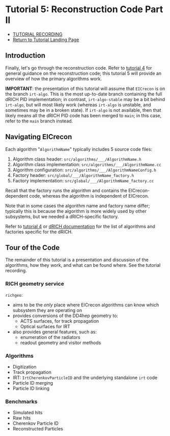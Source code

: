 Tutorial 5: Reconstruction Code Part II
=======================================

- [TUTORIAL RECORDING](https://drive.google.com/file/d/1BJfRvJeB21Y0PKkd-5Qw1JU32bt7Hboj/view?usp=sharing)
- [Return to Tutorial Landing Page](README.md)

## Introduction

Finally, let's go through the reconstruction code. Refer to [tutorial 4](4-reconstruction-code-part-1.md) for general guidance on the reconstruction code; this tutorial 5 will provide an overview of how the primary algorithms work.

**IMPORTANT**: the presentation of this tutorial will assume that `EICrecon` is on the branch `irt-algo`. This is the most up-to-date branch containing the full dRICH PID implementation; in contrast, `irt-algo-stable` may be a bit behind `irt-algo`, but will most likely work (whereas `irt-algo` is unstable, and sometimes may be in a broken state). If `irt-algo` is not available, then that likely means all the dRICH PID code has been merged to `main`; in this case, refer to the `main` branch instead.

## Navigating EICrecon

Each algorithm "`AlgorithmName`" typically includes 5 source code files:

1. Algorithm class header:         `src/algorithms/___/AlgorithmName.h`
2. Algorithm class implementation: `src/algorithms/___/AlgorithmName.cc`
3. Algorithm configuration:        `src/algorithms/___/AlgorithmNameConfig.h`
4. Factory header:                 `src/global/___/AlgorithmName_factory.h`
5. Factory implementation:         `src/global/___/AlgorithmName_factory.cc`

Recall that the factory runs the algorithm and contains the EICrecon-dependent code, whereas the algorithm is independent of EICrecon.

Note that in some cases the algorithm name and factory name differ; typically this is because the algorithm is more widely used by other subsystems, but we needed a dRICH-specific factory.

Refer to [tutorial 4](4-reconstruction-code-part-1.md) or [dRICH documentation](https://github.com/eic/EICrecon/blob/main/src/detectors/DRICH/README.md) for the list of algorithms and factories specific for the dRICH.

## Tour of the Code

The remainder of this tutorial is a presentation and discussion of the algorithms, how they work, and what can be found where. See the tutorial recording.

### RICH geometry service
`richgeo`:
- aims to be the _only_ place where EICrecon algorithms can know which subsystem they are operating on
- provides conversions of the DD4hep geometry to:
  - ACTS surfaces, for track propagation
  - Optical surfaces for IRT
- also provides general features, such as:
  - enumeration of the radiators
  - readout geometry and visitor methods

### Algorithms
- Digitization
- Track propagation
- IRT: `IrtCherenkovParticleID` and the underlying standalone `irt` code
- Particle ID merging
- Particle ID linking

### Benchmarks
- Simulated hits
- Raw hits
- Cherenkov Particle ID
- Reconstructed Particles
